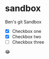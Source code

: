 sandbox
=======

Ben&#39;s git Sandbox

- [x] Checkbox one
- [x] Checkbox two
- [ ] Checkbox three

:joy:
